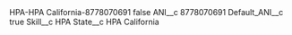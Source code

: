 <?xml version="1.0" encoding="UTF-8"?>
<CustomMetadata xmlns="http://soap.sforce.com/2006/04/metadata" xmlns:xsi="http://www.w3.org/2001/XMLSchema-instance" xmlns:xsd="http://www.w3.org/2001/XMLSchema">
    <label>HPA-HPA California-8778070691</label>
    <protected>false</protected>
    <values>
        <field>ANI__c</field>
        <value xsi:type="xsd:string">8778070691</value>
    </values>
    <values>
        <field>Default_ANI__c</field>
        <value xsi:type="xsd:boolean">true</value>
    </values>
    <values>
        <field>Skill__c</field>
        <value xsi:type="xsd:string">HPA</value>
    </values>
    <values>
        <field>State__c</field>
        <value xsi:type="xsd:string">HPA California</value>
    </values>
</CustomMetadata>
